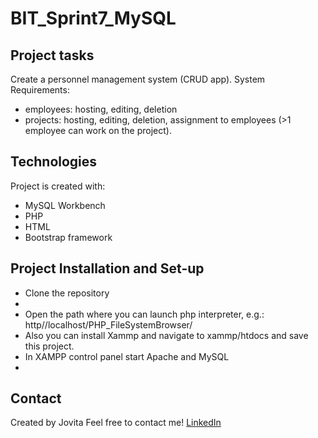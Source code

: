 # BIT_Sprint7_MySQL

## Project tasks

Create a personnel management system (CRUD app).
System Requirements:
- employees: hosting, editing, deletion
- projects: hosting, editing, deletion, assignment to employees (>1 employee can work on the project).  

## Technologies

Project is created with:

* MySQL Workbench
* PHP
* HTML
* Bootstrap framework 

## Project Installation and Set-up

* Clone the repository
* 
* Open the path where you can launch php interpreter, e.g.: http//localhost/PHP_FileSystemBrowser/
* Also you can  install Xammp and navigate  to xammp/htdocs and save this project.
* In XAMPP control panel start Apache and MySQL
*


## Contact
Created by Jovita Feel free to contact me! [LinkedIn](https://linkedin.com/in/jovita-s-496773219)